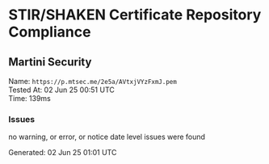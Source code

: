 # STIR/SHAKEN Certificate Repository Compliance

## Martini Security

Name: `https://p.mtsec.me/2e5a/AVtxjVYzFxmJ.pem`\
Tested At: 02 Jun 25 00:51 UTC\
Time: 139ms

### Issues

no warning, or error, or notice date level issues were found

Generated: 02 Jun 25 01:01 UTC